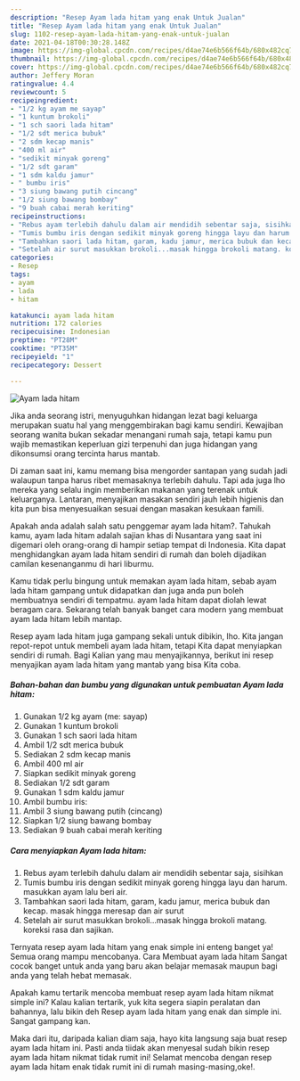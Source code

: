 ```yaml
---
description: "Resep Ayam lada hitam yang enak Untuk Jualan"
title: "Resep Ayam lada hitam yang enak Untuk Jualan"
slug: 1102-resep-ayam-lada-hitam-yang-enak-untuk-jualan
date: 2021-04-18T00:30:28.148Z
image: https://img-global.cpcdn.com/recipes/d4ae74e6b566f64b/680x482cq70/ayam-lada-hitam-foto-resep-utama.jpg
thumbnail: https://img-global.cpcdn.com/recipes/d4ae74e6b566f64b/680x482cq70/ayam-lada-hitam-foto-resep-utama.jpg
cover: https://img-global.cpcdn.com/recipes/d4ae74e6b566f64b/680x482cq70/ayam-lada-hitam-foto-resep-utama.jpg
author: Jeffery Moran
ratingvalue: 4.4
reviewcount: 5
recipeingredient:
- "1/2 kg ayam me sayap"
- "1 kuntum brokoli"
- "1 sch saori lada hitam"
- "1/2 sdt merica bubuk"
- "2 sdm kecap manis"
- "400 ml air"
- "sedikit minyak goreng"
- "1/2 sdt garam"
- "1 sdm kaldu jamur"
- " bumbu iris"
- "3 siung bawang putih cincang"
- "1/2 siung bawang bombay"
- "9 buah cabai merah keriting"
recipeinstructions:
- "Rebus ayam terlebih dahulu dalam air mendidih sebentar saja, sisihkan"
- "Tumis bumbu iris dengan sedikit minyak goreng hingga layu dan harum. masukkan ayam lalu beri air."
- "Tambahkan saori lada hitam, garam, kadu jamur, merica bubuk dan kecap. masak hingga meresap dan air surut"
- "Setelah air surut masukkan brokoli...masak hingga brokoli matang. koreksi rasa dan sajikan."
categories:
- Resep
tags:
- ayam
- lada
- hitam

katakunci: ayam lada hitam 
nutrition: 172 calories
recipecuisine: Indonesian
preptime: "PT28M"
cooktime: "PT35M"
recipeyield: "1"
recipecategory: Dessert

---
```



![Ayam lada hitam](https://img-global.cpcdn.com/recipes/d4ae74e6b566f64b/680x482cq70/ayam-lada-hitam-foto-resep-utama.jpg)

Jika anda seorang istri, menyuguhkan hidangan lezat bagi keluarga merupakan suatu hal yang menggembirakan bagi kamu sendiri. Kewajiban seorang  wanita bukan sekadar menangani rumah saja, tetapi kamu pun wajib memastikan keperluan gizi terpenuhi dan juga hidangan yang dikonsumsi orang tercinta harus mantab.

Di zaman  saat ini, kamu memang bisa mengorder santapan yang sudah jadi walaupun tanpa harus ribet memasaknya terlebih dahulu. Tapi ada juga lho mereka yang selalu ingin memberikan makanan yang terenak untuk keluarganya. Lantaran, menyajikan masakan sendiri jauh lebih higienis dan kita pun bisa menyesuaikan sesuai dengan masakan kesukaan famili. 



Apakah anda adalah salah satu penggemar ayam lada hitam?. Tahukah kamu, ayam lada hitam adalah sajian khas di Nusantara yang saat ini digemari oleh orang-orang di hampir setiap tempat di Indonesia. Kita dapat menghidangkan ayam lada hitam sendiri di rumah dan boleh dijadikan camilan kesenanganmu di hari liburmu.

Kamu tidak perlu bingung untuk memakan ayam lada hitam, sebab ayam lada hitam gampang untuk didapatkan dan juga anda pun boleh membuatnya sendiri di tempatmu. ayam lada hitam dapat diolah lewat beragam cara. Sekarang telah banyak banget cara modern yang membuat ayam lada hitam lebih mantap.

Resep ayam lada hitam juga gampang sekali untuk dibikin, lho. Kita jangan repot-repot untuk membeli ayam lada hitam, tetapi Kita dapat menyiapkan sendiri di rumah. Bagi Kalian yang mau menyajikannya, berikut ini resep menyajikan ayam lada hitam yang mantab yang bisa Kita coba.

<!--inarticleads1-->

##### Bahan-bahan dan bumbu yang digunakan untuk pembuatan Ayam lada hitam:

1. Gunakan 1/2 kg ayam (me: sayap)
1. Gunakan 1 kuntum brokoli
1. Gunakan 1 sch saori lada hitam
1. Ambil 1/2 sdt merica bubuk
1. Sediakan 2 sdm kecap manis
1. Ambil 400 ml air
1. Siapkan sedikit minyak goreng
1. Sediakan 1/2 sdt garam
1. Gunakan 1 sdm kaldu jamur
1. Ambil  bumbu iris:
1. Ambil 3 siung bawang putih (cincang)
1. Siapkan 1/2 siung bawang bombay
1. Sediakan 9 buah cabai merah keriting




<!--inarticleads2-->

##### Cara menyiapkan Ayam lada hitam:

1. Rebus ayam terlebih dahulu dalam air mendidih sebentar saja, sisihkan
1. Tumis bumbu iris dengan sedikit minyak goreng hingga layu dan harum. masukkan ayam lalu beri air.
1. Tambahkan saori lada hitam, garam, kadu jamur, merica bubuk dan kecap. masak hingga meresap dan air surut
1. Setelah air surut masukkan brokoli...masak hingga brokoli matang. koreksi rasa dan sajikan.




Ternyata resep ayam lada hitam yang enak simple ini enteng banget ya! Semua orang mampu mencobanya. Cara Membuat ayam lada hitam Sangat cocok banget untuk anda yang baru akan belajar memasak maupun bagi anda yang telah hebat memasak.

Apakah kamu tertarik mencoba membuat resep ayam lada hitam nikmat simple ini? Kalau kalian tertarik, yuk kita segera siapin peralatan dan bahannya, lalu bikin deh Resep ayam lada hitam yang enak dan simple ini. Sangat gampang kan. 

Maka dari itu, daripada kalian diam saja, hayo kita langsung saja buat resep ayam lada hitam ini. Pasti anda tiidak akan menyesal sudah bikin resep ayam lada hitam nikmat tidak rumit ini! Selamat mencoba dengan resep ayam lada hitam enak tidak rumit ini di rumah masing-masing,oke!.

